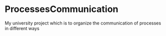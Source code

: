 # ProcessesCommunication
My university project which is to organize the communication of processes in different ways
